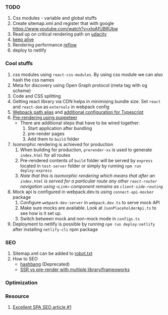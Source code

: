 ### TODO
1. Css modules - variable and global stuffs
1. Create sitemap.xml and register that with google https://www.youtube.com/watch?v=xtoAfUB6Ubw
1. Read up on critical rendering path on [udacity](https://classroom.udacity.com/courses/ud860)
1. [keep alive](https://varvy.com/pagespeed/keep-alive.html)
1. Rendering performance [reflow](https://developers.google.com/speed/docs/insights/browser-reflow)
1. deploy to netlify

### Cool stuffs
1. css modules using `react-css-modules`. By using css module we can also hash the css names
1. Meta for discovery using Open Graph protocol (meta tag with og scheme)
1. Code and CSS splitting
1. Getting react library via CDN helps in minimising bundle size. Set `react` and `react-dom` as `externals` in webpack config
1. [Webpack path alias](https://medium.com/@etherealm/getting-rid-of-relative-paths-in-imports-using-webpack-alias-78d4bf15bb42) and [additional configuration for Typescript](https://stackoverflow.com/questions/40443806/webpack-resolve-alias-does-not-work-with-typescript)
1. [Pre-rendering using puppeteer](https://developers.google.com/web/tools/puppeteer/articles/ssr)
   - There are additional steps that have to be wired together:
      1. Start application after bundling
      1. pre-render pages
      1. Add them to `build` folder
1. Isomorphic rendering is achieved for production
   1. When building for production, `prerender-xs` is used to generate `index.html` for all routes
   1. Pre-rendered contents of `build` folder will be served by `express` located in `test-server` folder or simply by running `npm run deploy:express`
   1. _Note that this is isomorphic rendering which means that after an `index.html` is served for a particular route any other `react-router` navigation using `<Link>` component remains as `client-side-routing`_
1. Mock api is configured in webpack.dev.ts using `connect-api-mocker` package
   1. Configure `webpack-dev-server` in `webpack.dev.ts` to serve mock API
   1. Make sure mocks are available. Look at `JsonPlaceholderApi.ts` to see how is it set up.
   1. Switch between mock and non-mock mode in `configs.ts`
1. Deployment to netlify is possible by running `npm run deploy:netlify` after installing `netlify-cli` npm package

### SEO
1. Sitemap.xml can be added to [robot.txt](https://neilpatel.com/blog/robots-txt/)
1. How to SEO
   - [hashbang](https://www.oho.com/blog/explained-60-seconds-hash-symbols-urls-and-seo) (Deprecated)
   - [SSR vs pre-render with multiple library/frameoworks](https://snipcart.com/spa-seo)

### Optimization

### Resource
1. [Excellent SPA SEO article #1](https://snipcart.com/spa-seo)
